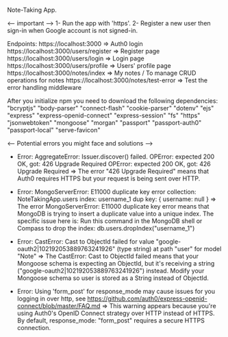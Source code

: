 Note-Taking App.  

<-- important -->
1- Run the app with 'https'.
2- Register a new user then sign-in when Google account is not signed-in. 

Endpoints:
https://localhost:3000 => Auth0 login
https://localhost:3000/users/register => Register page
https://localhost:3000/users/login => Login page
https://localhost:3000/users/profile => Users' profile page
https://localhost:3000/notes/index => My notes / To manage CRUD operations for notes
https://localhost:3000/notes/test-error => Test the error handling middleware

After you initialize npm you need to download the following dependencies: 
"bcryptjs"
"body-parser"
"connect-flash"
"cookie-parser"
"dotenv"
"ejs"
"express"
"express-openid-connect"
"express-session"
"fs"
"https"
"jsonwebtoken"
"mongoose"
"morgan"
"passport"
"passport-auth0"
"passport-local"
"serve-favicon"

<-- Potential errors you might face and solutions -->

* Error:
AggregateError: Issuer.discover() failed.
    OPError: expected 200 OK, got: 426 Upgrade Required
    OPError: expected 200 OK, got: 426 Upgrade Required
=> The error "426 Upgrade Required" means that Auth0 requires HTTPS but your request is being sent over HTTP.

* Error:
MongoServerError: E11000 duplicate key error collection: NoteTakingApp.users index: username_1 dup key: { username: null }
=> The error MongoServerError: E11000 duplicate key error means that MongoDB is trying to insert a duplicate value into a unique index. The specific issue here is:
Run this command in the MongoDB shell or Compass to drop the index:
db.users.dropIndex("username_1")

* Error:
CastError: Cast to ObjectId failed for value "google-oauth2|102192053889763241926" (type string) at path "user" for model "Note"
=> The CastError: Cast to ObjectId failed means that your Mongoose schema is expecting an ObjectId, but it's receiving a string ("google-oauth2|102192053889763241926") instead.
Modify your Mongoose schema so user is stored as a String instead of ObjectId.

* Error:
Using 'form_post' for response_mode may cause issues for you logging in over http, see https://github.com/auth0/express-openid-connect/blob/master/FAQ.md
=> This warning appears because you're using Auth0's OpenID Connect strategy over HTTP instead of HTTPS. By default, response_mode: "form_post" requires a secure HTTPS connection.
